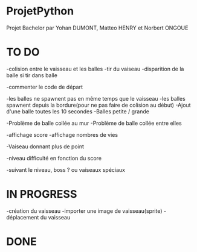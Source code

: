 # ProjetPython
Projet Bachelor par Yohan DUMONT, Matteo HENRY et Norbert ONGOUE
# TO DO
-colision entre le vaisseau et les balles
-tir du vaiseau
-disparition de la balle si tir dans balle

-commenter le code de départ

-les balles ne spawnent pas en même temps que le vaisseau
-les balles spawnent depuis la bordure(pour ne pas faire de colision au début)
-Ajout d'une balle toutes les 10 secondes
-Balles petite / grande

-Problème de balle collée au mur
-Problème de balle collée entre elles

-affichage score
-affichage nombres de vies 

-Vaiseau donnant plus de point

-niveau difficulté en fonction du score

-suivant le niveau, boss ? ou vaiseaux spéciaux
# IN PROGRESS
-création du vaisseau
-importer une image de vaisseau(sprite)
-déplacement du vaisseau
# DONE
